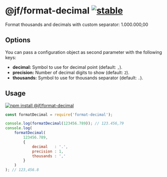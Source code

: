 # @jf/format-decimal [![stable](http://badges.github.io/stability-badges/dist/stable.svg)](http://github.com/badges/stability-badges)

Format thousands and decimals with custom separator: 1.000.000,00

## Options

You can pass a configuration object as second parameter with the following keys:

* **decimal:** Symbol to use for decimal point (default: `,`).
* **precision:** Number of decimal digits to show (default: `2`).
* **thousands:** Symbol to use for thousands separator (default: `.`).

## Usage

[![npm install @jf/format-decimal](https://nodei.co/npm/@jf/format-decimal.png?mini=true)](https://npmjs.org/package/@jf/format-decimal/)

```js
const formatDecimal = require('format-decimal');

console.log(formatDecimal(123456.789)); // 123.456,79
console.log(
    formatDecimal(
        123456.789,
        {
            decimal   : '.',
            precision : 1,
            thousands : ','
        }
    )
); // 123,456.8
```
